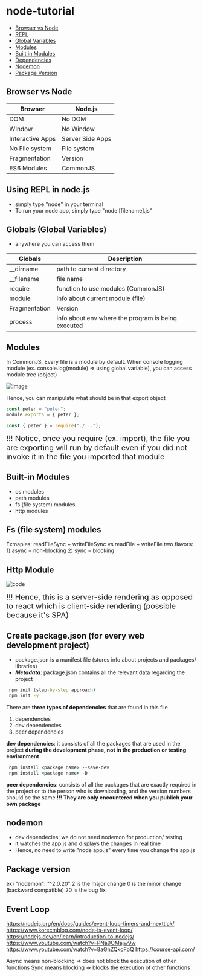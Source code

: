 # node-tutorial

- [Browser vs Node](#browser-vs-node)
- [REPL](#using-repl-in-nodejs)
- [Global Variables](#globals-global-variables)
- [Modules](#modules)
- [Built in Modules](#built-in-modules)
- [Dependencies](#create-packagejson-for-every-web-development-project)
- [Nodemon](#nodemon)
- [Package Version](#package-version)

## Browser vs Node

| Browser          | Node.js          |
| ---------------- | ---------------- |
| DOM              | No DOM           |
| WIndow           | No Window        |
| Interactive Apps | Server Side Apps |
| No File system   | File system      |
| Fragmentation    | Version          |
| ES6 Modules      | CommonJS         |

## Using REPL in node.js

- simply type "node" in your terminal
- To run your node app, simply type "node [filename].js"

## Globals (Global Variables)

- anywhere you can access them

| Globals       | Description                                        |
| ------------- | -------------------------------------------------- |
| \_\_dirname   | path to current directory                          |
| \_\_filename  | file name                                          |
| require       | function to use modules (CommonJS)                 |
| module        | info about current module (file)                   |
| Fragmentation | Version                                            |
| process       | info about env where the program is being executed |

## Modules

In CommonJS, Every file is a module by default.
When console logging module (ex. console.log(module) => using global variable),
you can access module tree (object)

![image](https://user-images.githubusercontent.com/102004753/206481227-a95a307e-55f6-4ef7-9809-a84590c37948.png)

Hence, you can manipulate what should be in that export object

```js
const peter = "peter";
module.exports = { peter };

const { peter } = require("./...");
```

<span style="font-size: 20px;"> !!! Notice, once you require (ex. import), the file you are exporting will run by default even if you did not invoke it in the file you imported that module </span>

## Built-in Modules

- os modules
- path modules
- fs (file system) modules
- http modules

## Fs (file system) modules

Exmaples: readFileSync + writeFileSync vs readFile + writeFile
two flavors: 1) async = non-blocking 2) sync = blocking

## Http Module

![code](https://user-images.githubusercontent.com/102004753/206632005-2a58705b-febb-49dc-99f9-e4baacc5ba97.png)

<span style="font-size: 20px;"> !!! Hence, this is a server-side rendering as opposed to react which is client-side rendering (possible because it's SPA) </span>

## Create package.json (for every web development project)

- package.json is a manifest file (stores info about projects and packages/ libraries)
- **_Metadata_**: package.json contains all the relevant data regarding the project

```cmd
 npm init (step-by-step approach)
 npm init -y
```

There are **three types of dependencies** that are found in this file

1. dependencies
2. dev dependencies
3. peer dependencies

**dev dependencies**: it consists of all the packages that are used in the project **during the development phase, not in the production or testing environment**

```cmd
 npm install <package name> --save-dev
 npm install <package name> -D
```

**peer dependencies**: consists of all the packages that are exactly required in the project or to the person who is downloading, and the version numbers should be the same
**!!! They are only encountered when you publich your own package**

## nodemon

- dev dependecies: we do not need nodemon for production/ testing
- it watches the app.js and displays the changes in real time
- Hence, no need to write "node app.js" every time you change the app.js

## Package version

ex) "nodemon": "^2.0.20"
2 is the major change
0 is the minor change (backward compatible)
20 is the bug fix

## Event Loop

https://nodejs.org/en/docs/guides/event-loop-timers-and-nexttick/
https://www.korecmblog.com/node-js-event-loop/
https://nodejs.dev/en/learn/introduction-to-nodejs/
https://www.youtube.com/watch?v=PNa9OMajw9w
https://www.youtube.com/watch?v=8aGhZQkoFbQ
https://course-api.com/

Async means non-blocking => does not block the execution of other functions
Sync means blocking => blocks the execution of other functions
